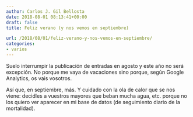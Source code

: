 ```yaml
---
author: Carlos J. Gil Bellosta
date: 2018-08-01 08:13:41+00:00
draft: false
title: Feliz verano (y nos vemos en septiembre)

url: /2018/08/01/feliz-verano-y-nos-vemos-en-septiembre/
categories:
- varios
---
```


Suelo interrumpir la publicación de entradas en agosto y este año no será excepción. No porque me vaya de vacaciones sino porque, según Google Analytics, os vais vosotros.

Así que, en septiembre, más. Y cuidado con la ola de calor que se nos viene: decidles a vuestros mayores que beban mucha agua, etc. porque no los quiero ver aparecer en mi base de datos (de seguimiento diario de la mortalidad).
